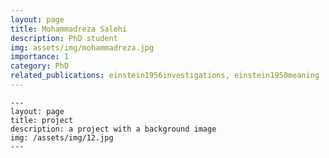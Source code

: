```yaml
---
layout: page
title: Mohammadreza Salehi
description: PhD student
img: assets/img/mohammadreza.jpg
importance: 1
category: PhD
related_publications: einstein1956investigations, einstein1950meaning
---
```

    ---
    layout: page
    title: project
    description: a project with a background image
    img: /assets/img/12.jpg
    ---
